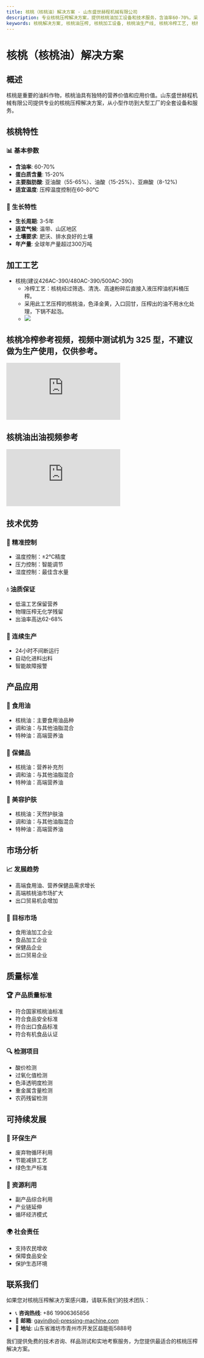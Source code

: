 ```yaml
---
title: 核桃（核桃油）解决方案 - 山东盛世赫程机械有限公司
description: 专业核桃压榨解决方案，提供核桃油加工设备和技术服务，含油率60-70%，采用冷榨工艺保留营养，满足高端食用油和营养保健品需求。
keywords: 核桃解决方案, 核桃油压榨, 核桃加工设备, 核桃油生产线, 核桃冷榨工艺, 核桃压榨机, 核桃油提取, 核桃油料加工, 核桃油压榨设备, 核桃油生产设备, 高端食用油
---
```


# 核桃（核桃油）解决方案

## 概述

核桃是重要的油料作物，核桃油具有独特的营养价值和应用价值。山东盛世赫程机械有限公司提供专业的核桃压榨解决方案，从小型作坊到大型工厂的全套设备和服务。

## 核桃特性

### 📊 基本参数
- **含油率**: 60-70%
- **蛋白质含量**: 15-20%
- **主要脂肪酸**: 亚油酸（55-65%）、油酸（15-25%）、亚麻酸（8-12%)
- **适宜温度**: 压榨温度控制在60-80℃

### 🌱 生长特性
- **生长周期**: 3-5年
- **适宜气候**: 温带、山区地区
- **土壤要求**: 肥沃、排水良好的土壤
- **年产量**: 全球年产量超过300万吨

## 加工工艺

+ 核桃(建议426AC-390/480AC-390/500AC-390)
     + 冷榨工艺：核桃经过筛选、清洗、高速粉碎后直接入液压榨油机料桶压榨。
     + 采用此工艺压榨的核桃油，色泽金黄，入口回甘，压榨出的油不用水化处理，下锅不起泡。
     + ![](/images/核桃冷榨工艺.png)
## 核桃冷榨参考视频，视频中测试机为 325 型，不建议做为生产使用，仅供参考。
<div class="video-container">
  <iframe src="https://www.youtube.com/embed/2Y0HsdtzfWg" frameborder="0" allow="accelerometer; autoplay; clipboard-write; encrypted-media; gyroscope; picture-in-picture" allowfullscreen></iframe>
</div>

## 核桃油出油视频参考

<div class="video-container">
  <iframe src="https://www.youtube.com/embed/ocadE6hnkEQ" frameborder="0" allow="accelerometer; autoplay; clipboard-write; encrypted-media; gyroscope; picture-in-picture" allowfullscreen></iframe>
</div>



## 技术优势

### 🎯 精准控制
- 温度控制：±2℃精度
- 压力控制：智能调节
- 湿度控制：最佳含水量

### 💧 油质保证
- 低温工艺保留营养
- 物理压榨无化学残留
- 出油率高达62-68%

### 🔄 连续生产
- 24小时不间断运行
- 自动化进料出料
- 智能故障报警

## 产品应用

### 🍳 食用油
- 核桃油：主要食用油品种
- 调和油：与其他油脂混合
- 特种油：高端营养油

### 💊 保健品
- 核桃油：营养补充剂
- 调和油：与其他油脂混合
- 特种油：高端营养油

### 💄 美容护肤
- 核桃油：天然护肤油
- 调和油：与其他油脂混合
- 特种油：高端营养油

## 市场分析

### 📈 发展趋势
- 高端食用油、营养保健品需求增长
- 高端核桃油市场扩大
- 出口贸易机会增加

### 🎯 目标市场
- 食用油加工企业
- 食品加工企业
- 保健品企业
- 出口贸易企业


## 质量标准

### 🏆 产品质量标准
- 符合国家核桃油标准
- 符合食品安全标准
- 符合出口食品标准
- 符合有机食品认证

### 🔍 检测项目
- 酸价检测
- 过氧化值检测
- 色泽透明度检测
- 重金属含量检测
- 农药残留检测

## 可持续发展

### 🌱 环保生产
- 废弃物循环利用
- 节能减排工艺
- 绿色生产标准

### 🔄 资源利用
- 副产品综合利用
- 产业链延伸
- 循环经济模式

### 🌍 社会责任
- 支持农民增收
- 保障食品安全
- 保护生态环境

## 联系我们

如果您对核桃压榨解决方案感兴趣，请联系我们的技术团队：

- 📞 **咨询热线**: +86 19906365856
- 📧 **邮箱**: gavin@oil-pressing-machine.com
- 📍 **地址**: 山东省潍坊市青州市开发区益能街5888号

我们提供免费的技术咨询、样品测试和实地考察服务，为您提供最适合的核桃压榨解决方案。